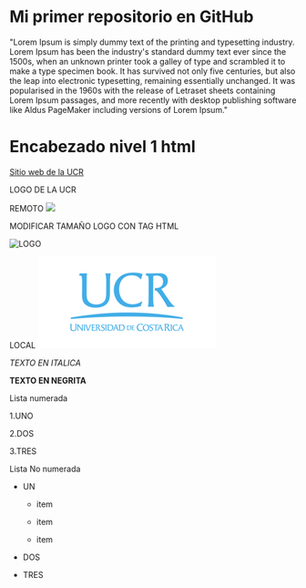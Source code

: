 # Mi primer repositorio en GitHub

"Lorem Ipsum is simply dummy text of the printing and typesetting industry. Lorem Ipsum has been the industry's standard dummy text ever since the 1500s, when an unknown printer took a galley of type and scrambled it to make a type specimen book. It has survived not only five centuries, but also the leap into electronic typesetting, remaining essentially unchanged. It was popularised in the 1960s with the release of Letraset sheets containing Lorem Ipsum passages, and more recently with desktop publishing software like Aldus PageMaker including versions of Lorem Ipsum."

<h1>Encabezado nivel 1 html</h1>


[Sitio web de la UCR](https://www.ucr.ac.cr/)

LOGO DE LA UCR

REMOTO
![](https://odi.ucr.ac.cr/plantillas/ucr_4/imagenes/firma-ucr-ico.png)

MODIFICAR TAMAÑO LOGO CON TAG HTML

<img src="https://odi.ucr.ac.cr/plantillas/ucr_4/imagenes/firma-ucr-ico.png" alt="LOGO" width="624" height="322">


LOCAL
![](LOGOUCR.png)


*TEXTO EN ITALICA*  

**TEXTO EN NEGRITA**

Lista numerada  

1.UNO  

2.DOS  

3.TRES  


Lista No numerada  

- UN  

    - item  
    
    - item  
    
    - item  
    
- DOS  

- TRES
